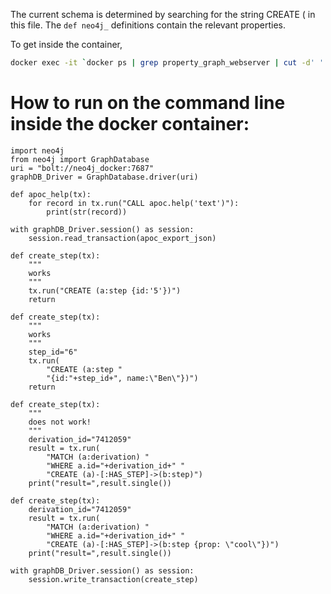 The current schema is determined by searching for the string
CREATE (
in this file. The `def neo4j_` definitions contain the relevant properties.

To get inside the container,
```bash
docker exec -it `docker ps | grep property_graph_webserver | cut -d' ' -f1` /bin/bash
```
# How to run on the command line inside the docker container:
```python3
import neo4j
from neo4j import GraphDatabase
uri = "bolt://neo4j_docker:7687"
graphDB_Driver = GraphDatabase.driver(uri)

def apoc_help(tx):
    for record in tx.run("CALL apoc.help('text')"):
        print(str(record))

with graphDB_Driver.session() as session:
    session.read_transaction(apoc_export_json)

def create_step(tx):
    """
    works
    """
    tx.run("CREATE (a:step {id:'5'})")
    return

def create_step(tx):
    """
    works
    """
    step_id="6"
    tx.run(
        "CREATE (a:step "
        "{id:"+step_id+", name:\"Ben\"})")
    return

def create_step(tx):
    """
    does not work!
    """
    derivation_id="7412059"
    result = tx.run(
        "MATCH (a:derivation) "
        "WHERE a.id="+derivation_id+" "
        "CREATE (a)-[:HAS_STEP]->(b:step)")
    print("result=",result.single())

def create_step(tx):
    derivation_id="7412059"
    result = tx.run(
        "MATCH (a:derivation) "
        "WHERE a.id="+derivation_id+" "
        "CREATE (a)-[:HAS_STEP]->(b:step {prop: \"cool\"})")
    print("result=",result.single())

with graphDB_Driver.session() as session:
    session.write_transaction(create_step)
```

